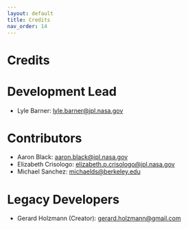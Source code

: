 ```yaml
---
layout: default
title: Credits
nav_order: 14
---
```


# Credits

# Development Lead
* Lyle Barner: [lyle.barner@jpl.nasa.gov](mailto:lyle.barner@jpl.nasa.gov)

# Contributors
* Aaron Black: [aaron.black@jpl.nasa.gov](mailto:aaron.black@jpl.nasa.gov)
* Elizabeth Crisologo: [elizabeth.p.crisologo@jpl.nasa.gov](mailto:elizabeth.p.crisologo@jpl.nasa.gov)
* Michael Sanchez: [michaelds@berkeley.edu](mailto:michaelds@berkeley.edu)

# Legacy Developers
* Gerard Holzmann (Creator): [gerard.holzmann@gmail.com](mailto:gerard.holzmann@gmail.com)